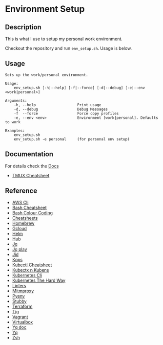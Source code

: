 # Environment Setup

## Description

This is what I use to setup my personal work environment.

Checkout the repository and run `env_setup.sh`. Usage is below.

## Usage

```
Sets up the work/personal environment.

Usage:
    env_setup.sh [-h|--help] [-f|--force] [-d|--debug] [-e|--env <work|personal>]

Arguments:
    -h, --help                   Print usage
    -d, --debug                  Debug Messages
    -f  --force                  Force copy profiles
    -e, --env <env>              Environment [work|personal]. Defaults to work

Examples:
    env_setup.sh
    env_setup.sh -e personal     (for personal env setup)

```

## Documentation

For details check the [Docs](./Docs)

* [TMUX Cheatsheet](./Docs/tmux_cheatsheet.md)

## Reference

* [AWS Cli](https://aws.amazon.com/cli/)
* [Bash Cheatsheet](https://devhints.io/bash)
* [Bash Colour Coding](https://misc.flogisoft.com/bash/tip_colors_and_formatting)
* [Cheatsheets](https://devhints.io)
* [Homebrew](https://brew.sh/)
* [Gcloud](https://cloud.google.com/sdk/gcloud/)
* [Helm](https://github.com/helm/helm)
* [Hub](https://github.com/github/hub)
* [Jq](https://github.com/stedolan/jq.git)
* [Jq play](https://jqplay.org/)
* [Jid](https://github.com/simeji/jid)
* [Kops](https://github.com/kubernetes/kops)
* [Kubectl Cheatsheet](https://kubernetes.io/docs/reference/kubectl/cheatsheet/)
* [Kubectx n Kubens](https://github.com/ahmetb/kubectx/)
* [Kubernetes Cli](https://kubernetes.io/docs/tasks/tools/install-kubectl/)
* [Kubernetes The Hard Way](https://github.com/kelseyhightower/kubernetes-the-hard-way)
* [Linters](https://awesome-linters.hugomartins.io/)
* [Mitmproxy](https://mitmproxy.org/)
* [Pyenv](https://github.com/pyenv/pyenv)
* [Stubby](https://dnsprivacy.org/wiki/pages/viewpage.action?pageId=3145812)
* [Terraform](https://www.terraform.io/downloads.html)
* [Tig](https://github.com/jonas/tig)
* [Vagrant](https://www.vagrantup.com/)
* [Virtualbox](https://www.virtualbox.org/wiki/Downloads)
* [Yq doc](https://yq.readthedocs.io/en/latest/)
* [Yq](https://github.com/mikefarah/yq)
* [Zsh](https://ohmyz.sh/)
